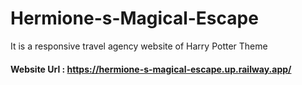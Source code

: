 # Hermione-s-Magical-Escape
It is a responsive travel agency website of Harry Potter Theme

#### Website Url : https://hermione-s-magical-escape.up.railway.app/
